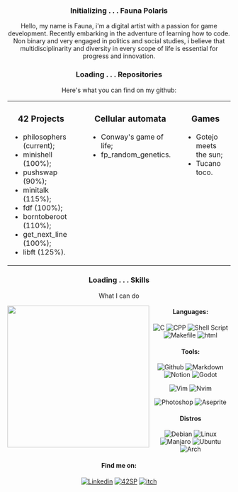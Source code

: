 
 <div align="center">

### Initializing . . . Fauna Polaris

Hello, my name is Fauna, i'm a digital artist with a passion for game development. Recently embarking in the adventure of learning how to code.  
Non binary and very engaged in politics and social studies, i believe that multidisciplinarity and diversity in every scope of life is essential for progress and innovation. 

### Loading . . . Repositories

Here's what you can find on my github:

</div>
<table align="center">
  <tr>
    <td style="vertical-align: top; padding-right: 20px;">
      <h3 align="center">42 Projects</h3>
      <ul>
        <li>philosophers (current);</li>
        <li>minishell (100%);</li>
        <li>pushswap (90%);</li>
       <li>minitalk (115%);</li>
       <li>fdf (100%);</li>
       <li>borntoberoot (110%);</li>
       <li>get_next_line (100%);</li>
       <li>libft (125%).</li>
      </ul>
    </td>
    <td style="vertical-align: top; padding-left: 20px;">
      <h3 align="center">Cellular automata</h3>
      <ul>
        <li>Conway's game of life;</li>
        <li>fp_random_genetics.</li>
      </ul>
    </td>
   <td style="vertical-align: top; padding-left: 20px;">
    <h3 align="center">Games</h3>
     <ul>
       <li>Gotejo meets the sun;</li>
       <li>Tucano toco.</li>
     </ul>
   </td>
  </tr>
</table>

<div align="center">

### Loading . . . Skills

What I can do

  <img src="https://github.com/FaunaPolaris/FaunaPolaris/assets/62262523/0ae2fb3b-fb30-4e42-bf8c-86f71b92e4a0" min-width="320px" max-width="320px" width="320px" align="left">  
  
#### Languages:  
![C](https://img.shields.io/badge/C-e1c984?&logo=c&logoColor=812454)
![CPP](https://img.shields.io/badge/C++-e1c984?&logo=cplusplus&logoColor=812454)
![Shell Script](https://img.shields.io/badge/Shell_Script-e1c984?&logo=gnu-bash&logoColor=812454)
![Makefile](https://img.shields.io/badge/Makefile-e1c984?&logo=monzo&logoColor=812454)
![html](https://img.shields.io/badge/html-e1c984?&logo=html5&logoColor=812454)

#### Tools:

![Github](https://img.shields.io/badge/Github-e1c984?&logo=Github&logoColor=812454)
![Markdown](https://img.shields.io/badge/Markdown-e1c984?&logo=markdown&logoColor=812454)
![Notion](https://img.shields.io/badge/Notion-e1c984?&logo=notion&logoColor=812454)
![Godot](https://img.shields.io/badge/Godot-e1c984?&logo=godotengine&logoColor=812454)

![Vim](https://img.shields.io/badge/-Vim-e1c984?&logo=VIM&logoColor=812454)
![Nvim](https://img.shields.io/badge/-Nvim-e1c984?&logo=Neovim&logoColor=812454)

![Photoshop](https://img.shields.io/badge/Photoshop-e1c984?&logo=adobephotoshop&logoColor=812454)
![Aseprite](https://img.shields.io/badge/Aseprite-e1c984?&logo=Aseprite&logoColor=812454)

#### Distros

![Debian](https://img.shields.io/badge/Debian-e1c984?logo=debian&logoColor=812454)
![Linux](https://img.shields.io/badge/Linux-e1c984?&logo=linux&logoColor=812454)
![Manjaro](https://img.shields.io/badge/manjaro-e1c984?logo=manjaro&logoColor=812454)
![Ubuntu](https://img.shields.io/badge/Ubuntu-e1c984?logo=ubuntu&logoColor=812454)
![Arch](https://img.shields.io/badge/Arch-e1c984?logo=archlinux&logoColor=812454)

</div>

<div align="center">
  
#### Find me on:  
[![Linkedin](https://img.shields.io/badge/Fauna_Polaris-black?logo=linkedin&logoColor=812454)](https://www.linkedin.com/in/fauna-polaris-pinheiro-5238b1278/)
[![42SP](https://img.shields.io/badge/fpolaris-black?&logo=42&logoColor=812454)](https://profile.intra.42.fr/users/fpolaris)
[![itch](https://img.shields.io/badge/Itch.io-black?logo=itchdotio&logoColor=812454)](https://metapolarium.itch.io/)
 
 </div>
